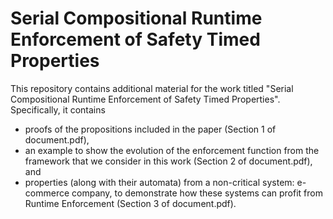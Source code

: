 # Serial Compositional Runtime Enforcement of Safety Timed Properties
This repository contains additional material for the work titled "Serial Compositional Runtime Enforcement of Safety Timed Properties".  
Specifically, it contains 
- proofs of the propositions included in the paper (Section 1 of document.pdf),
- an example to show the evolution of the enforcement function from the framework that we consider in this work (Section 2 of document.pdf), and
- properties (along with their automata) from a non-critical system: e-commerce company, to demonstrate how these systems can profit from Runtime Enforcement (Section 3 of document.pdf).

